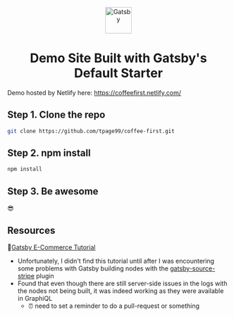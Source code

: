 <p align="center">
  <a href="https://www.gatsbyjs.org">
    <img alt="Gatsby" src="https://www.gatsbyjs.org/monogram.svg" width="60" />
  </a>
</p>
<h1 align="center">
  Demo Site Built with Gatsby's Default Starter
</h1>

Demo hosted by Netlify here: https://coffeefirst.netlify.com/

## Step 1. Clone the repo

```sh
git clone https://github.com/tpage99/coffee-first.git
```

## Step 2. npm install

```sh
npm install
```

## Step 3. Be awesome

😎

## Resources

📕[Gatsby E-Commerce Tutorial](https://www.gatsbyjs.org/docs/ecommerce-tutorial/#installing-the-stripejs-plugin) 
 - Unfortunately, I didn't find this tutorial until after I was encountering some problems with Gatsby building nodes with the [gatsby-source-stripe](https://www.gatsbyjs.org/packages/gatsby-source-stripe/) plugin
 - Found that even though there are still server-side issues in the logs with the nodes not being built, it was indeed working as they were available in GraphiQL 
   - ⏰ need to set a reminder to do a pull-request or something